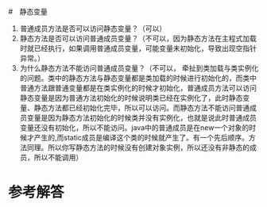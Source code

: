 #　静态变量
 1. 普通成员方法是否可以访问静态变量？（可以）
 2. 静态方法是否可以访问普通成员变量？（不可以，因为静态方法在主程式加载时就已经执行，如果调用普通成员变量，可能变量未初始化，导致出现空指针异常。）
 3. 为什么静态方法不能访问普通成员变量？（不可以，
牵扯到类加载与类实例化的问题。类中的静态方法与静态变量都是类加载的时候进行初始化的，而类中普通方法跟普通变量都是在类实例化的时候才初始化，普通成员方法可以访问静态变量是因为普通方法初始化的时候说明类已经在实例化了，此时静态变量、静态方法都已经初始化完毕，所以可以访问。而静态方法不能访问普通成员变量是因为静态方法初始化的时候类并没有实例化，也就是说此时普通成员变量还没有初始化，所以不能访问。java中的普通成员是在new一个对象的时候才产生的,而static成员是编译这个类的时候就产生了。有一个先后顺序。方法同理。所以你写静态方法的时候没有创建对象实例，所以还没有非静态的成员，所以不能调用）

# 参考解答

